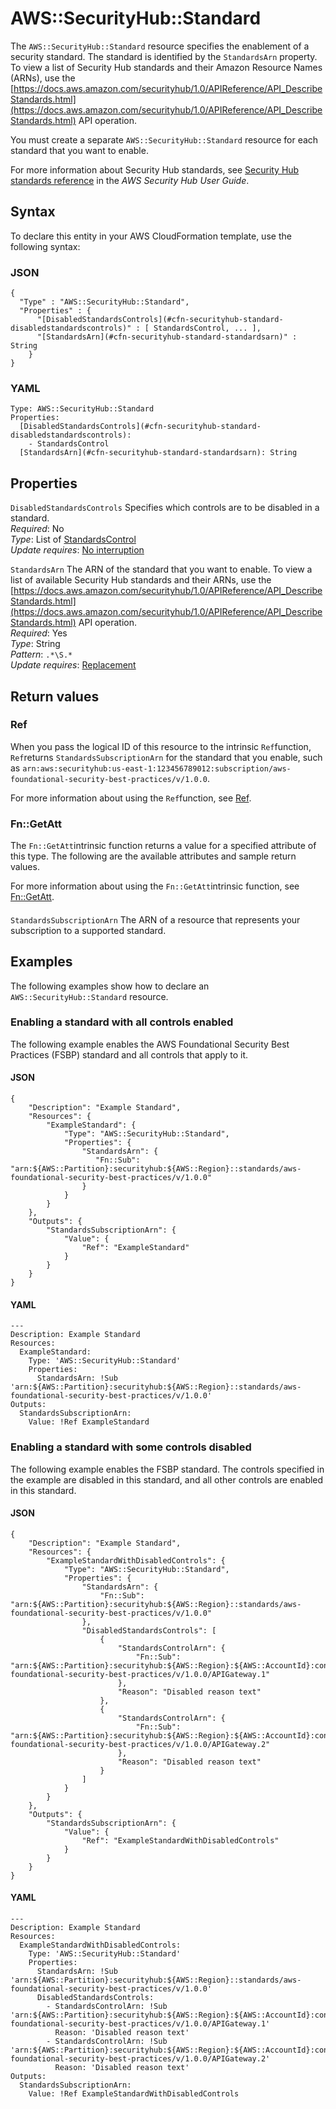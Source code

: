 # AWS::SecurityHub::Standard<a name="aws-resource-securityhub-standard"></a>

The `AWS::SecurityHub::Standard` resource specifies the enablement of a security standard\. The standard is identified by the `StandardsArn` property\. To view a list of Security Hub standards and their Amazon Resource Names \(ARNs\), use the [https://docs.aws.amazon.com/securityhub/1.0/APIReference/API_DescribeStandards.html](https://docs.aws.amazon.com/securityhub/1.0/APIReference/API_DescribeStandards.html) API operation\.

You must create a separate `AWS::SecurityHub::Standard` resource for each standard that you want to enable\.

For more information about Security Hub standards, see [Security Hub standards reference](https://docs.aws.amazon.com/securityhub/latest/userguide/standards-reference.html) in the *AWS Security Hub User Guide*\.

## Syntax<a name="aws-resource-securityhub-standard-syntax"></a>

To declare this entity in your AWS CloudFormation template, use the following syntax:

### JSON<a name="aws-resource-securityhub-standard-syntax.json"></a>

```
{
  "Type" : "AWS::SecurityHub::Standard",
  "Properties" : {
      "[DisabledStandardsControls](#cfn-securityhub-standard-disabledstandardscontrols)" : [ StandardsControl, ... ],
      "[StandardsArn](#cfn-securityhub-standard-standardsarn)" : String
    }
}
```

### YAML<a name="aws-resource-securityhub-standard-syntax.yaml"></a>

```
Type: AWS::SecurityHub::Standard
Properties: 
  [DisabledStandardsControls](#cfn-securityhub-standard-disabledstandardscontrols): 
    - StandardsControl
  [StandardsArn](#cfn-securityhub-standard-standardsarn): String
```

## Properties<a name="aws-resource-securityhub-standard-properties"></a>

`DisabledStandardsControls`  <a name="cfn-securityhub-standard-disabledstandardscontrols"></a>
 Specifies which controls are to be disabled in a standard\.   
*Required*: No  
*Type*: List of [StandardsControl](aws-properties-securityhub-standard-standardscontrol.md)  
*Update requires*: [No interruption](https://docs.aws.amazon.com/AWSCloudFormation/latest/UserGuide/using-cfn-updating-stacks-update-behaviors.html#update-no-interrupt)

`StandardsArn`  <a name="cfn-securityhub-standard-standardsarn"></a>
The ARN of the standard that you want to enable\. To view a list of available Security Hub standards and their ARNs, use the [https://docs.aws.amazon.com/securityhub/1.0/APIReference/API_DescribeStandards.html](https://docs.aws.amazon.com/securityhub/1.0/APIReference/API_DescribeStandards.html) API operation\.  
*Required*: Yes  
*Type*: String  
*Pattern*: `.*\S.*`  
*Update requires*: [Replacement](https://docs.aws.amazon.com/AWSCloudFormation/latest/UserGuide/using-cfn-updating-stacks-update-behaviors.html#update-replacement)

## Return values<a name="aws-resource-securityhub-standard-return-values"></a>

### Ref<a name="aws-resource-securityhub-standard-return-values-ref"></a>

When you pass the logical ID of this resource to the intrinsic `Ref`function, `Ref`returns `StandardsSubscriptionArn` for the standard that you enable, such as `arn:aws:securityhub:us-east-1:123456789012:subscription/aws-foundational-security-best-practices/v/1.0.0`\.

For more information about using the `Ref`function, see [Ref](https://docs.aws.amazon.com/AWSCloudFormation/latest/UserGuide/intrinsic-function-reference-ref.html)\.

### Fn::GetAtt<a name="aws-resource-securityhub-standard-return-values-fn--getatt"></a>

The `Fn::GetAtt`intrinsic function returns a value for a specified attribute of this type\. The following are the available attributes and sample return values\.

For more information about using the `Fn::GetAtt`intrinsic function, see [Fn::GetAtt](https://docs.aws.amazon.com/AWSCloudFormation/latest/UserGuide/intrinsic-function-reference-getatt.html)\.

#### <a name="aws-resource-securityhub-standard-return-values-fn--getatt-fn--getatt"></a>

`StandardsSubscriptionArn`  <a name="StandardsSubscriptionArn-fn::getatt"></a>
The ARN of a resource that represents your subscription to a supported standard\.

## Examples<a name="aws-resource-securityhub-standard--examples"></a>

The following examples show how to declare an `AWS::SecurityHub::Standard` resource\. 

### Enabling a standard with all controls enabled<a name="aws-resource-securityhub-standard--examples--Enabling_a_standard_with_all_controls_enabled"></a>

The following example enables the AWS Foundational Security Best Practices \(FSBP\) standard and all controls that apply to it\.

#### JSON<a name="aws-resource-securityhub-standard--examples--Enabling_a_standard_with_all_controls_enabled--json"></a>

```
{
    "Description": "Example Standard",
    "Resources": {
        "ExampleStandard": {
            "Type": "AWS::SecurityHub::Standard",
            "Properties": {
                "StandardsArn": {
                   "Fn::Sub": "arn:${AWS::Partition}:securityhub:${AWS::Region}::standards/aws-foundational-security-best-practices/v/1.0.0"
                }
            }
        }
    },
    "Outputs": {
        "StandardsSubscriptionArn": {
            "Value": {
                "Ref": "ExampleStandard"
            }
        }
    }
}
```

#### YAML<a name="aws-resource-securityhub-standard--examples--Enabling_a_standard_with_all_controls_enabled--yaml"></a>

```
---
Description: Example Standard
Resources:
  ExampleStandard:
    Type: 'AWS::SecurityHub::Standard'
    Properties:
      StandardsArn: !Sub 'arn:${AWS::Partition}:securityhub:${AWS::Region}::standards/aws-foundational-security-best-practices/v/1.0.0'
Outputs:
  StandardsSubscriptionArn:
    Value: !Ref ExampleStandard
```

### Enabling a standard with some controls disabled<a name="aws-resource-securityhub-standard--examples--Enabling_a_standard_with_some_controls_disabled"></a>

The following example enables the FSBP standard\. The controls specified in the example are disabled in this standard, and all other controls are enabled in this standard\.

#### JSON<a name="aws-resource-securityhub-standard--examples--Enabling_a_standard_with_some_controls_disabled--json"></a>

```
{
    "Description": "Example Standard",
    "Resources": {
        "ExampleStandardWithDisabledControls": {
            "Type": "AWS::SecurityHub::Standard",
            "Properties": {
                "StandardsArn": {
                    "Fn::Sub": "arn:${AWS::Partition}:securityhub:${AWS::Region}::standards/aws-foundational-security-best-practices/v/1.0.0"
                },
                "DisabledStandardsControls": [
                    {
                        "StandardsControlArn": {
                            "Fn::Sub": "arn:${AWS::Partition}:securityhub:${AWS::Region}:${AWS::AccountId}:control/aws-foundational-security-best-practices/v/1.0.0/APIGateway.1"
                        },
                        "Reason": "Disabled reason text"
                    },
                    {
                        "StandardsControlArn": {
                            "Fn::Sub": "arn:${AWS::Partition}:securityhub:${AWS::Region}:${AWS::AccountId}:control/aws-foundational-security-best-practices/v/1.0.0/APIGateway.2"
                        },
                        "Reason": "Disabled reason text"
                    }
                ]
            }
        }
    },
    "Outputs": {
        "StandardsSubscriptionArn": {
            "Value": {
                "Ref": "ExampleStandardWithDisabledControls"
            }
        }
    }
}
```

#### YAML<a name="aws-resource-securityhub-standard--examples--Enabling_a_standard_with_some_controls_disabled--yaml"></a>

```
---
Description: Example Standard
Resources:
  ExampleStandardWithDisabledControls:
    Type: 'AWS::SecurityHub::Standard'
    Properties:
      StandardsArn: !Sub 'arn:${AWS::Partition}:securityhub:${AWS::Region}::standards/aws-foundational-security-best-practices/v/1.0.0'
      DisabledStandardsControls:
        - StandardsControlArn: !Sub 'arn:${AWS::Partition}:securityhub:${AWS::Region}:${AWS::AccountId}:control/aws-foundational-security-best-practices/v/1.0.0/APIGateway.1'
          Reason: 'Disabled reason text'
        - StandardsControlArn: !Sub 'arn:${AWS::Partition}:securityhub:${AWS::Region}:${AWS::AccountId}:control/aws-foundational-security-best-practices/v/1.0.0/APIGateway.2'
          Reason: 'Disabled reason text'
Outputs:
  StandardsSubscriptionArn:
    Value: !Ref ExampleStandardWithDisabledControls
```